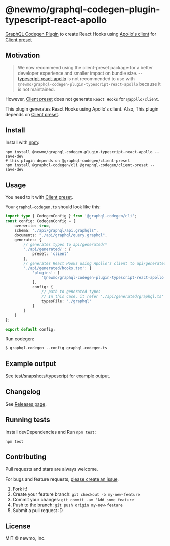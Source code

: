 # @newmo/graphql-codegen-plugin-typescript-react-apollo

[GraphQL Codegen Plugin](https://github.com/dotansimha/graphql-code-generator) to create React Hooks using [Apollo's client](https://www.apollographql.com/docs/react/) for [Client preset](https://the-guild.dev/graphql/codegen/plugins/presets/preset-client)

## Motivation

> We now recommend using the client-preset package for a better developer experience and smaller impact on bundle size.
> -- [typescript-react-apollo](https://the-guild.dev/graphql/codegen/plugins/typescript/typescript-react-apollo) is not recommended to use with `@newmo/graphql-codegen-plugin-typescript-react-apollo` because it is not maintained.

However, [Client preset](https://the-guild.dev/graphql/codegen/plugins/presets/preset-client) does not generate `React Hooks` for `@appllo/client`.

This plugin generates React Hooks using Apollo's client.
Also, This plugin depends on [Client preset](https://the-guild.dev/graphql/codegen/plugins/presets/preset-client).

## Install

Install with [npm](https://www.npmjs.com/):

    npm install @newmo/graphql-codegen-plugin-typescript-react-apollo --save-dev
    # this plugin depends on @graphql-codegen/client-preset
    npm install @graphql-codegen/cli @graphql-codegen/client-preset --save-dev

## Usage

You need to it with [Client preset](https://the-guild.dev/graphql/codegen/plugins/presets/preset-client).

Your `graphql-codegen.ts` should look like this:

```ts
import type { CodegenConfig } from '@graphql-codegen/cli';
const config: CodegenConfig = {
    overwrite: true,
    schema: "./api/graphql/api.graphqls",
    documents: "./api/graphql/query.graphql",
    generates: {
        // generates types to api/generated/*
        './api/generated/': {
            preset: 'client'
        },
        // generates React Hooks using Apollo's client to api/generated/hooks.tsx
        './api/generated/hooks.tsx': {
            'plugins': [
                '@newmo/graphql-codegen-plugin-typescript-react-apollo'
            ],
            config: {
                // path to generated types
                // In this case, it refer './api/generated/graphql.ts'
                typesFile: './graphql'
            }
        }
    }
};

export default config;
```

Run codegen:

    $ graphql-codegen --config graphql-codegen.ts

## Example output

See [test/snapshots/typescript](test/snapshots/typescript) for example output.

## Changelog

See [Releases page](https://github.com/newmo-oss/graphql-codegen-plugin-typescript-react-apollo/releases).

## Running tests

Install devDependencies and Run `npm test`:

    npm test

## Contributing

Pull requests and stars are always welcome.

For bugs and feature requests, [please create an issue](https://github.com/newmo-oss/graphql-codegen-plugin-typescript-react-apollo/issues).

1. Fork it!
2. Create your feature branch: `git checkout -b my-new-feature`
3. Commit your changes: `git commit -am 'Add some feature'`
4. Push to the branch: `git push origin my-new-feature`
5. Submit a pull request :D

## License

MIT © newmo, Inc.
